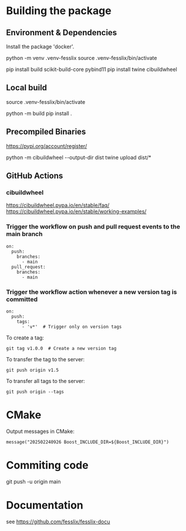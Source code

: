 # Building the package

## Environment & Dependencies

Install the package 'docker'.

python -m venv .venv-fesslix
source .venv-fesslix/bin/activate

pip install build scikit-build-core pybind11
pip install twine cibuildwheel

## Local build

source .venv-fesslix/bin/activate

python -m build
pip install .

## Precompiled Binaries
https://pypi.org/account/register/

python -m cibuildwheel --output-dir dist
twine upload dist/*

## GitHub Actions

### cibuildwheel 
https://cibuildwheel.pypa.io/en/stable/faq/
https://cibuildwheel.pypa.io/en/stable/working-examples/

### Trigger the workflow on push and pull request events to the main branch

```
on:
  push:
    branches:
      - main
  pull_request:
    branches:
      - main
```

### Trigger the workflow action whenever a new version tag is committed

```
on:
  push:
    tags:
      - 'v*'  # Trigger only on version tags
```

To create a tag:
```
git tag v1.0.0  # Create a new version tag

```
To transfer the tag to the server:
```
git push origin v1.5
```
To transfer all tags to the server:
```
git push origin --tags
```



# CMake
Output messages in CMake:

```
message("202502240926 Boost_INCLUDE_DIR=${Boost_INCLUDE_DIR}")
```



# Commiting code

git push -u origin main


# Documentation

see <https://github.com/fesslix/fesslix-docu>

